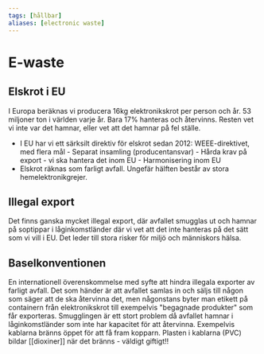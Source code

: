 ```yaml
---
tags: [hållbar]
aliases: [electronic waste]
---
```

# E-waste

## Elskrot i EU
I Europa beräknas vi producera 16kg elektronikskrot per person och år. 53 miljoner ton i världen varje år. Bara 17% hanteras och återvinns. Resten vet vi inte var det hamnar, eller vet att det hamnar på fel ställe. 

- I EU har vi ett särksilt direktiv för elskrot sedan 2012: WEEE-direktivet, med flera mål
		- Separat insamling (producentansvar)
		- Hårda krav på export - vi ska hantera det inom EU
		- Harmonisering inom EU
- Elskrot räknas som farligt avfall. Ungefär hälften består av stora hemelektronikgrejer.

## Illegal export
Det finns ganska mycket illegal export, där avfallet smugglas ut och hamnar på soptippar i låginkomstländer där vi vet att det inte hanteras på det sätt som vi vill i EU. Det leder till stora risker för miljö och människors hälsa.

## Baselkonventionen
En internationell överenskommelse med syfte att hindra illegala exporter av farligt avfall. Det som händer är att avfallet samlas in och säljs till någon som säger att de ska återvinna det, men någonstans byter man etikett på containern från elektronikskrot till exempelvis "begagnade produkter" som får exporteras. Smugglingen är ett stort problem då avfallet hamnar i låginkomstländer som inte har kapacitet för att återvinna. Exempelvis kablarna bränns öppet för att få fram kopparn. Plasten i kablarna (PVC) bildar [[dioxiner]] när det bränns - väldigt giftigt!!